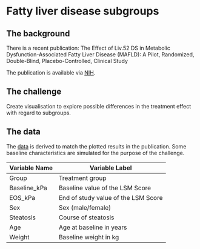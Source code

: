 # Fatty liver disease subgroups

## The background

There is a recent publication:
The Effect of Liv.52 DS in Metabolic Dysfunction-Associated Fatty Liver Disease (MAFLD): A Pilot, Randomized, Double-Blind, Placebo-Controlled, Clinical Study

The publication is available via [NIH](https://pubmed.ncbi.nlm.nih.gov/40765845/).

## The challenge
Create visualisation to explore possible differences in the treatment effect with regard to subgroups.

## The data
The [data](../2025-08-13/LSM_Score.csv) is derived to match the plotted results in the publication. Some baseline characteristics are simulated for the purpose of the challenge.

| Variable Name | Variable Label                           |
|---------------|------------------------------------------|
| Group         | Treatment group                          |
| Baseline_kPa  | Baseline value of the LSM Score          |
| EOS_kPa       | End of study value of the LSM Score      |
| Sex           | Sex (male/female)                        |
| Steatosis     | Course of steatosis                      |
| Age           | Age at baseline in years                 |
| Weight        | Baseline weight in kg                    |
